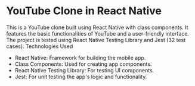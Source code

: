 # YouTube Clone in React Native

This is a YouTube clone built using React Native with class components. It features the basic functionalities of YouTube and a user-friendly interface. The project is tested using React Native Testing Library and Jest (32 test cases).
Technologies Used

* React Native: Framework for building the mobile app.
* Class Components: Used for creating app components.
* React Native Testing Library: For testing UI components.
* Jest: For unit testing the app's logic and functionality.
